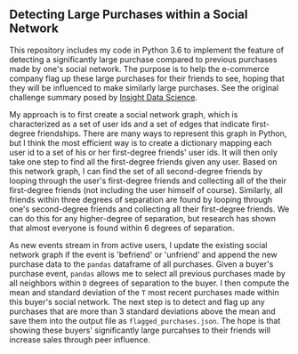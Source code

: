 ## Detecting Large Purchases within a Social Network

This repository includes my code in Python 3.6 to implement the feature of detecting a significantly large purchase compared to previous  purchases made by one's social network. The purpose is to help the e-commerce company flag up these large purchases for their friends to see, hoping that they will be influenced to make similarly large purchases. See the original challenge summary posed by [Insight Data Science](https://github.com/InsightDataScience/anomaly_detection).

My approach is to first create a social network graph, which is characterized as a set of user ids and a set of edges that indicate first-degree friendships. There are many ways to represent this graph in Python, but I think the most efficient way is to create a dictionary mapping each user id to a set of his or her first-degree friends' user ids. It will then only take one step to find all the first-degree friends given any user. Based on this network graph, I can find the set of all second-degree friends by looping through the user's first-degree friends and collecting all of the their first-degree friends (not including the user himself of course). Similarly, all friends within three degrees of separation are found by looping through one's second-degree friends and collecting all their first-degree friends. We can do this for any higher-degree of separation, but research has shown that almost everyone is found within 6 degrees of separation. 

As new events stream in from active users, I update the existing social network graph if the event is 'befriend' or 'unfriend' and append the new purchase data to the `pandas` dataframe of all purchases. Given a buyer's purchase event, `pandas` allows me to select all previous purchases made by all neighbors within `D` degrees of separation to the buyer. I then compute the mean and standard deviation of the `T` most recent purchases made within this buyer's social network. The next step is to detect and flag up any purchases that are more than 3 standard deviations above the mean and save them into the output file as `flagged_purchases.json`. The hope is that showing these buyers' significantly large purcahses to their friends will increase sales through peer influence. 
